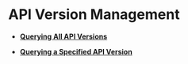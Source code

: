 # API Version Management<a name="EN-US_TOPIC_0171212627"></a>

-   **[Querying All API Versions](querying-all-api-versions.md)**  

-   **[Querying a Specified API Version](querying-a-specified-api-version.md)**  


